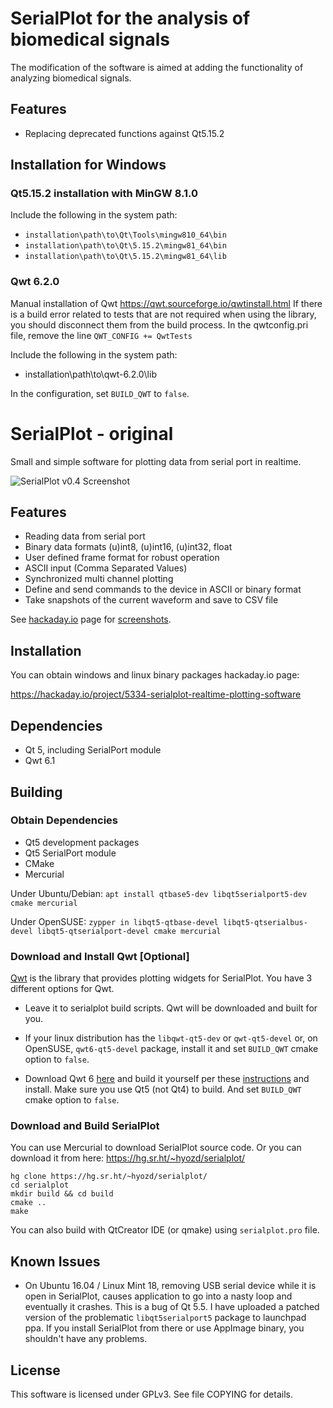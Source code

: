 # SerialPlot for the analysis of biomedical signals

The modification of the software is aimed at adding the functionality of analyzing biomedical signals.

## Features

* Replacing deprecated functions against Qt5.15.2

## Installation for Windows
### Qt5.15.2 installation with MinGW 8.1.0

Include the following in the system path:
* ```installation\path\to\Qt\Tools\mingw810_64\bin```
* ```installation\path\to\Qt\5.15.2\mingw81_64\bin```
* ```installation\path\to\Qt\5.15.2\mingw81_64\lib```

### Qwt 6.2.0

Manual installation of Qwt https://qwt.sourceforge.io/qwtinstall.html
If there is a build error related to tests that are not required when using the library, you should disconnect them from the build process. In the qwtconfig.pri file, remove the line ```QWT_CONFIG += QwtTests```

Include the following in the system path:
- installation\path\to\qwt-6.2.0\lib

In the configuration, set ```BUILD_QWT``` to ```false```.

# SerialPlot - original

Small and simple software for plotting data from serial port in realtime.

![SerialPlot v0.4 Screenshot](http://i.imgur.com/Wb53LRt.png)

## Features

* Reading data from serial port
* Binary data formats (u)int8, (u)int16, (u)int32, float
* User defined frame format for robust operation
* ASCII input (Comma Separated Values)
* Synchronized multi channel plotting
* Define and send commands to the device in ASCII or binary format
* Take snapshots of the current waveform and save to CSV file

See
[hackaday.io](https://hackaday.io/project/5334-serialplot-realtime-plotting-software)
page for [screenshots](https://hackaday.io/project/5334/gallery).

## Installation

You can obtain windows and linux binary packages hackaday.io page:

https://hackaday.io/project/5334-serialplot-realtime-plotting-software

## Dependencies

- Qt 5, including SerialPort module
- Qwt 6.1

## Building

### Obtain Dependencies

- Qt5 development packages
- Qt5 SerialPort module
- CMake
- Mercurial

Under Ubuntu/Debian:
```apt install qtbase5-dev libqt5serialport5-dev cmake mercurial```

Under OpenSUSE:
```zypper in libqt5-qtbase-devel libqt5-qtserialbus-devel libqt5-qtserialport-devel cmake mercurial```

### Download and Install Qwt [Optional]

[Qwt](http://qwt.sourceforge.net) is the library that provides
plotting widgets for SerialPlot. You have 3 different options for Qwt.

* Leave it to serialplot build scripts. Qwt will be downloaded and built for you.

* If your linux distribution has the `libqwt-qt5-dev` or `qwt-qt5-devel` or,
  on OpenSUSE, `qwt6-qt5-devel` package, 
  install it and set `BUILD_QWT` cmake option to `false`.

* Download Qwt 6 [here](http://sourceforge.net/projects/qwt/files/)
  and build it yourself per these
  [instructions](http://qwt.sourceforge.net/qwtinstall.html#qwtinstall-unix)
  and install. Make sure you use Qt5 (not Qt4) to build. And set
  `BUILD_QWT` cmake option to `false`.

### Download and Build SerialPlot

You can use Mercurial to download SerialPlot source code. Or you can
download it from here:
https://hg.sr.ht/~hyozd/serialplot/

    hg clone https://hg.sr.ht/~hyozd/serialplot/
    cd serialplot
    mkdir build && cd build
    cmake ..
    make

You can also build with QtCreator IDE (or qmake) using `serialplot.pro` file.

## Known Issues

- On Ubuntu 16.04 / Linux Mint 18, removing USB serial device while it
  is open in SerialPlot, causes application to go into a nasty loop
  and eventually it crashes. This is a bug of Qt 5.5. I have uploaded
  a patched version of the problematic `libqt5serialport5` package to
  launchpad ppa. If you install SerialPlot from there or use AppImage binary, you shouldn't
  have any problems.

## License

This software is licensed under GPLv3. See file COPYING for details.
